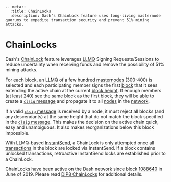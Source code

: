 ```{eval-rst}
.. meta::
  :title: ChainLocks
  :description: Dash's ChainLock feature uses long-living masternode quorums to expedite transaction security and prevent 51% mining attacks. 
```

# ChainLocks

Dash's [ChainLock](../resources/glossary.md#chainlock) feature leverages [LLMQ](../resources/glossary.md#long-living-masternode-quorum) Signing Requests/Sessions to reduce uncertainty when receiving funds and remove the possibility of 51% mining attacks.

For each block, an LLMQ of a few hundred [masternodes](../resources/glossary.md#masternode) (300-400) is selected and each participating member signs the first [block](../resources/glossary.md#block) that it sees extending the active chain at the current [block height](../resources/glossary.md#block-height). If enough members (at least 240) see the same block as the first block, they will be able to create a [`clsig` message](../reference/p2p-network-instantsend-messages.md#clsig) and propagate it to all [nodes](../resources/glossary.md#node) in the [network](../resources/glossary.md#network).

If a valid [`clsig` message](../reference/p2p-network-instantsend-messages.md#clsig) is received by a node, it must reject all blocks (and any descendants) at the same height that do not match the block specified in the [`clsig` message](../reference/p2p-network-instantsend-messages.md#clsig). This makes the decision on the active chain quick, easy and unambiguous. It also makes reorganizations below this block impossible.

With LLMQ-based [InstantSend](../resources/glossary.md#instantsend), a ChainLock is only attempted once all [transactions](../resources/glossary.md#transaction) in the block are locked via InstantSend. If a block contains unlocked transactions, retroactive InstantSend locks are established prior to a ChainLock.

ChainLocks have been active on the Dash network since block <a href="https://insight.dashevo.org/insight/block/00000000000000112e41e4b3afda8b233b8cc07c532d2eac5de097b68358c43e" target="_blank">1088640</a> in June of 2019. Please read [DIP8 ChainLocks](https://github.com/dashpay/dips/blob/master/dip-0008.md) for additional details.
